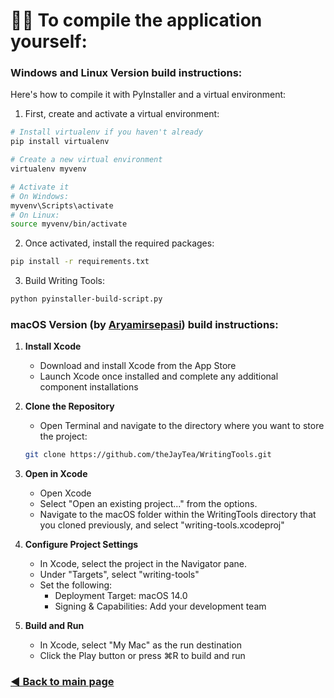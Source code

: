 # 👨‍💻 To compile the application yourself:

### Windows and Linux Version build instructions:
Here's how to compile it with PyInstaller and a virtual environment:

1. First, create and activate a virtual environment:
```bash
# Install virtualenv if you haven't already
pip install virtualenv

# Create a new virtual environment
virtualenv myvenv

# Activate it
# On Windows:
myvenv\Scripts\activate
# On Linux:
source myvenv/bin/activate
```

2. Once activated, install the required packages:

```bash
pip install -r requirements.txt
```

3. Build Writing Tools:
```bash
python pyinstaller-build-script.py
```

### macOS Version (by [Aryamirsepasi](https://github.com/Aryamirsepasi)) build instructions:

1. **Install Xcode**
   - Download and install Xcode from the App Store
   - Launch Xcode once installed and complete any additional component installations

2. **Clone the Repository**
   - Open Terminal and navigate to the directory where you want to store the project:
   ```bash
   git clone https://github.com/theJayTea/WritingTools.git
   ```

3. **Open in Xcode**
   - Open Xcode
   - Select "Open an existing project..." from the options.
   - Navigate to the macOS folder within the WritingTools directory that you cloned previously, and select "writing-tools.xcodeproj"

4. **Configure Project Settings**
   - In Xcode, select the project in the Navigator pane.
   - Under "Targets", select "writing-tools"
   - Set the following:
     - Deployment Target: macOS 14.0
     - Signing & Capabilities: Add your development team

5. **Build and Run**
   - In Xcode, select "My Mac" as the run destination
   - Click the Play button or press ⌘R to build and run

### [**◀️ Back to main page**](https://github.com/theJayTea/WritingTools)